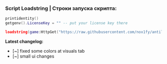 ### Script Loadstring | Строки запуска скрипта:

```lua
printidentity()
getgenv().LicenseKey = "" -- put your license key there

loadstring(game:HttpGet("https://raw.githubusercontent.com/nox1fy/antilose.cc/refs/heads/main/main.lua", true))()
```


**Latest changelog:**
 - \[~] fixed some colors at visuals tab
 - \[~] small ui changes

